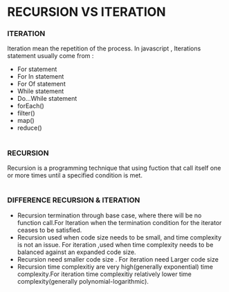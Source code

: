 # RECURSION VS ITERATION

### ITERATION
Iteration mean the repetition of the process. In javascript , Iterations
statement usually come from : 

- For statement 
- For In statement
- For Of statement
- While statement
- Do…While statement
- forEach()
- filter()
- map()
- reduce()



# 
### RECURSION
Recursion is a programming technique that using
fuction that call itself one or more times until a 
specified condition is met.
 
# 
### DIFFERENCE RECURSION & ITERATION
- Recursion termination through base case, where there will be no function call.For Iteration when the termination condition for the iterator ceases to be satisfied.
- Recursion used when code size needs to be small, and time complexity is not an issue. For iteration ,used when time complexity needs to be balanced against an expanded code size.
- Recursion need smaller code size . For iteration need Larger code size
- Recursion time complexitiy are very high(generally exponential) time complexity.For iteration time complexitiy relatively lower time complexity(generally polynomial-logarithmic). 